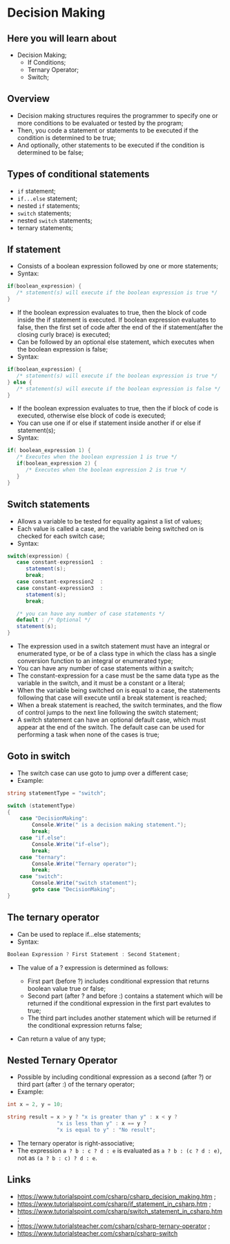 # Decision Making

## Here you will learn about

- Decision Making;
  - If Conditions;
  - Ternary Operator;
  - Switch;

## Overview

- Decision making structures requires the programmer to specify one or more conditions to be evaluated or tested by the program;
- Then, you code a statement or statements to be executed if the condition is determined to be true;
- And optionally, other statements to be executed if the condition is determined to be false;

## Types of conditional statements

- `if` statement;
- `if...else` statement;
- nested `if` statements;
- `switch` statements;
- nested `switch` statements;
- ternary statements;

## If statement

- Consists of a boolean expression followed by one or more statements;
- Syntax:

```c#
if(boolean_expression) {
   /* statement(s) will execute if the boolean expression is true */
}

```

- If the boolean expression evaluates to true, then the block of code inside the if statement is executed. If boolean expression evaluates to false, then the first set of code after the end of the if statement(after the closing curly brace) is executed;
- Can be followed by an optional else statement, which executes when the boolean expression is false;
- Syntax:

```c#
if(boolean_expression) {
   /* statement(s) will execute if the boolean expression is true */
} else {
   /* statement(s) will execute if the boolean expression is false */
}
```

- If the boolean expression evaluates to true, then the if block of code is executed, otherwise else block of code is executed;
- You can use one if or else if statement inside another if or else if statement(s);
- Syntax:

```c#
if( boolean_expression 1) {
   /* Executes when the boolean expression 1 is true */
   if(boolean_expression 2) {
      /* Executes when the boolean expression 2 is true */
   }
}
```

## Switch statements

- Allows a variable to be tested for equality against a list of values;
- Each value is called a case, and the variable being switched on is checked for each switch case;
- Syntax:

```c#
switch(expression) {
   case constant-expression1  :
      statement(s);
      break;
   case constant-expression2  :
   case constant-expression3  :
      statement(s);
      break;

   /* you can have any number of case statements */
   default : /* Optional */
   statement(s);
}
```

- The expression used in a switch statement must have an integral or enumerated type, or be of a class type in which the class has a single conversion function to an integral or enumerated type;
- You can have any number of case statements within a switch;
- The constant-expression for a case must be the same data type as the variable in the switch, and it must be a constant or a literal;
- When the variable being switched on is equal to a case, the statements following that case will execute until a break statement is reached;
- When a break statement is reached, the switch terminates, and the flow of control jumps to the next line following the switch statement;
- A switch statement can have an optional default case, which must appear at the end of the switch. The default case can be used for performing a task when none of the cases is true;

## Goto in switch

- The switch case can use goto to jump over a different case;
- Example:

```c#
string statementType = "switch";

switch (statementType)
{
    case "DecisionMaking":
        Console.Write(" is a decision making statement.");
        break;
    case "if.else":
        Console.Write("if-else");
        break;
    case "ternary":
        Console.Write("Ternary operator");
        break;
    case "switch":
        Console.Write("switch statement");
        goto case "DecisionMaking";
}
```

## The ternary operator

- Can be used to replace if...else statements;
- Syntax:

```c#
Boolean Expression ? First Statement : Second Statement;
```

- The value of a ? expression is determined as follows:

  - First part (before ?) includes conditional expression that returns boolean value true or false;
  - Second part (after ? and before :) contains a statement which will be returned if the conditional expression in the first part evalutes to true;
  - The third part includes another statement which will be returned if the conditional expression returns false;

- Can return a value of any type;

## Nested Ternary Operator

- Possible by including conditional expression as a second (after ?) or third part (after :) of the ternary operator;
- Example:

```c#
int x = 2, y = 10;

string result = x > y ? "x is greater than y" : x < y ?
                "x is less than y" : x == y ?
                "x is equal to y" : "No result";
```

- The ternary operator is right-associative;
- The expression `a ? b : c ? d : e` is evaluated as `a ? b : (c ? d : e)`, not as `(a ? b : c) ? d : e`.

## Links

- <https://www.tutorialspoint.com/csharp/csharp_decision_making.htm> ;
- <https://www.tutorialspoint.com/csharp/if_statement_in_csharp.htm> ;
- <https://www.tutorialspoint.com/csharp/switch_statement_in_csharp.htm> ;
- <https://www.tutorialsteacher.com/csharp/csharp-ternary-operator> ;
- <https://www.tutorialsteacher.com/csharp/csharp-switch>
